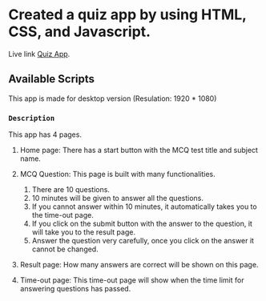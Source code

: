 # Created a quiz app by using HTML, CSS, and Javascript.

Live link [Quiz App](https://sunny-tanuki-d0e903.netlify.app/home.html).

## Available Scripts

This app is made for desktop version (Resulation: 1920 * 1080)

### `Description`

This app has 4 pages.
1. Home page: There has a start button with the MCQ test title and subject name.

2. MCQ Question: This page is built with many functionalities.
    1. There are 10 questions.
    2. 10 minutes will be given to answer all the questions.
    3. If you cannot answer within 10 minutes, it automatically takes you to the time-out page.
    4. If you click on the submit button with the answer to the question, it will take you to the result page.
    5. Answer the question very carefully, once you click on the answer it cannot be changed.

3. Result page: How many answers are correct will be shown on this page.

4. Time-out page: This time-out page will show when the time limit for answering questions has passed.
